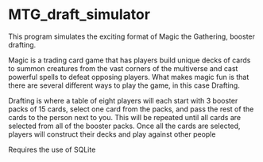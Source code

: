 # MTG_draft_simulator
This program simulates the exciting format of Magic the Gathering, booster drafting. 

Magic is a trading card game that has players build unique decks of cards to summon creatures from the vast corners of the multiverse and cast powerful spells to defeat opposing players. What makes magic fun is that there are several different ways to play the game, in this case Drafting.

Drafting is where a table of eight players will each start with 3 booster packs of 15 cards, select one card from the packs, and pass the rest of the cards to the person next to you. This will be repeated until all cards are selected from all of the booster packs. Once all the cards are selected, players will construct their decks and play against other people

Requires the use of SQLite
